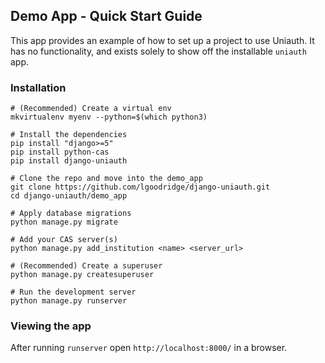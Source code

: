 ## Demo App - Quick Start Guide

This app provides an example of how to set up a project to use Uniauth.
It has no functionality, and exists solely to show off the installable `uniauth` app.

### Installation

    # (Recommended) Create a virtual env
    mkvirtualenv myenv --python=$(which python3)
    
    # Install the dependencies
    pip install "django>=5"
    pip install python-cas
    pip install django-uniauth
    
    # Clone the repo and move into the demo_app
    git clone https://github.com/lgoodridge/django-uniauth.git
    cd django-uniauth/demo_app

    # Apply database migrations
    python manage.py migrate
    
    # Add your CAS server(s)
    python manage.py add_institution <name> <server_url>

    # (Recommended) Create a superuser
    python manage.py createsuperuser

    # Run the development server
    python manage.py runserver

### Viewing the app

After running `runserver` open `http://localhost:8000/` in a browser.
